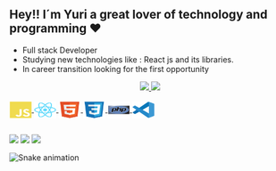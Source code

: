 ## Hey!!  I´m Yuri a great lover of technology and programming ❤️
  - Full stack Developer 
  - Studying new technologies like : React js and its libraries.
  - In career transition looking for the first opportunity
  
<div align="center">
<!--  Link direto para Conta -->
  <a href="https://github.com/IruyCode">
<!-- Stats da Conta -->
  <img height="180em" src="https://github-readme-stats.vercel.app/api?username=IruyCode&show_icons=true&theme=tokyonight&include_all_commits=true&count_private=true"/>
<!-- linguagens da Conta -->
  <img height="180em" src="https://github-readme-stats.vercel.app/api/top-langs/?username=IruyCode&layout=compact&langs_count=7&theme=tokyonight"/>
</div>
 
 

  
<div style="display: inline_block"><br>
  <img align="center" alt="Iruy-Js" height="30" width="40" src="https://raw.githubusercontent.com/devicons/devicon/master/icons/javascript/javascript-plain.svg">
  <img align="center" alt="Iruy-React" height="30" width="40" src="https://raw.githubusercontent.com/devicons/devicon/master/icons/react/react-original.svg">
  <img align="center" alt="Iruy-HTML" height="30" width="40" src="https://raw.githubusercontent.com/devicons/devicon/master/icons/html5/html5-original.svg">
  <img align="center" alt="Iruy-CSS" height="30" width="40" src="https://raw.githubusercontent.com/devicons/devicon/master/icons/css3/css3-original.svg">
  <img align="center" alt="Iruy-Php" height="30" width="40" src="https://raw.githubusercontent.com/devicons/devicon/master/icons/php/php-original.svg">
  <img align="center" alt="Iruy-CSS" height="30" width="40" src="https://raw.githubusercontent.com/devicons/devicon/master/icons/vscode/vscode-original.svg">
</div>
  
  ##
 
<div> 

  <a href="https://instagram.com/yuri_banzato" target="_blank"><img src="https://img.shields.io/badge/-Instagram-%23E4405F?style=for-the-badge&logo=instagram&logoColor=white" target="_blank"></a>
  <a href = "mailto:yuribanzatodev@gmail.com"><img src="https://img.shields.io/badge/-Gmail-%23333?style=for-the-badge&logo=gmail&logoColor=white" target="_blank"></a>
  <a href="https://www.linkedin.com/in/yuri-gabriel-banzato-3a702b1b4/" target="_blank"><img src="https://img.shields.io/badge/-LinkedIn-%230077B5?style=for-the-badge&logo=linkedin&logoColor=white" target="_blank"></a> 
 
  ![Snake animation](https://github.com/IruyCode/IruyCode/blob/output/github-contribution-grid-snake.svg)
 
</div>
